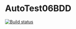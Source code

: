 # AutoTest06BDD
[![Build status](https://ci.appveyor.com/api/projects/status/y2bp1jl5e1olc45s?svg=true)](https://ci.appveyor.com/project/MarinaZhukova807/autotest06bdd)
